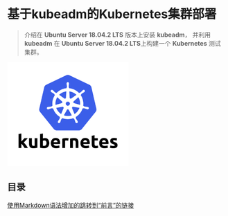 ﻿<h1>基于kubeadm的Kubernetes集群部署</h1>

>介绍在 **Ubuntu Server 18.04.2 LTS** 版本上安装 **kubeadm**，
>并利用 **kubeadm** 在 **Ubuntu Server 18.04.2 LTS**上构建一个 **Kubernetes** 测试集群。

![Kubernetes Logo](https://github.com/lusifengdujing/kubeadm/blob/master/kubeadm/Image/kubernetes.png?raw=true)

<h2>目录</h2>

[使用Markdown语法增加的跳转到“前言”的链接](#基于kubeadm的Kubernetes集群部署)





